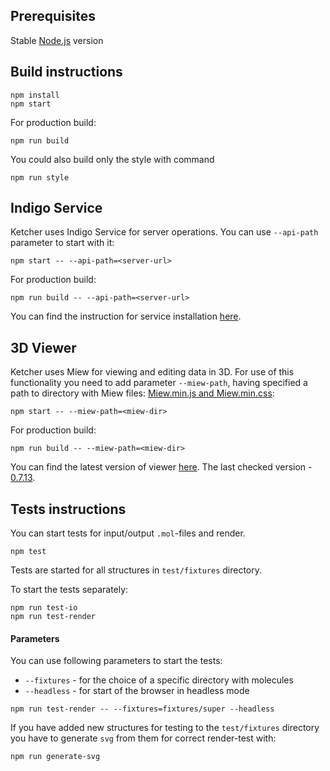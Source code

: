## Prerequisites

   Stable [Node.js](https://nodejs.org) version

## Build instructions

    npm install
    npm start

For production build:

    npm run build
   
You could also build only the style with command

    npm run style

## Indigo Service

Ketcher uses Indigo Service for server operations.
You can use `--api-path` parameter to start with it:

    npm start -- --api-path=<server-url>
For production build:

    npm run build -- --api-path=<server-url>

You can find the instruction for service installation
[here](http://lifescience.opensource.epam.com/indigo/service/index.html).

## 3D Viewer

Ketcher uses Miew for viewing and editing data in 3D.
For use of this functionality you need to add parameter `--miew-path`,
having specified a path to directory with Miew files: [Miew.min.js and Miew.min.css](https://github.com/epam/miew/tree/master/dist):

    npm start -- --miew-path=<miew-dir>
For production build:

    npm run build -- --miew-path=<miew-dir>

You can find the latest version of viewer [here](https://github.com/epam/miew).
The last checked version - [0.7.13](https://github.com/epam/miew/releases/tag/v0.7.13).

## Tests instructions

You can start tests for input/output `.mol`-files and render.

    npm test

Tests are started for all structures in `test/fixtures` directory.

To start the tests separately:

    npm run test-io
    npm run test-render

#### Parameters

You can use following parameters to start the tests:
 - `--fixtures` - for the choice of a specific directory with molecules
 - `--headless` - for start of the browser in headless mode

```
npm run test-render -- --fixtures=fixtures/super --headless
```

If you have added new structures for testing to the `test/fixtures` directory 
you have to generate `svg` from them for correct render-test with:

    npm run generate-svg    
